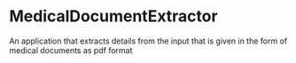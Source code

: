 # MedicalDocumentExtractor
 An application that extracts details from the input that is given in the form of medical documents as pdf format
